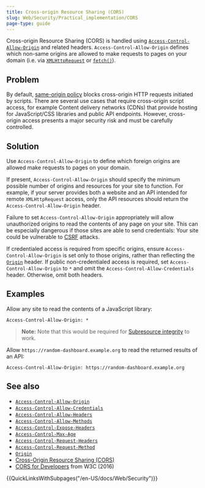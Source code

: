 ```yaml
---
title: Cross-origin Resource Sharing (CORS)
slug: Web/Security/Practical_implementation/CORS
page-type: guide
---
```


Cross-origin Resource Sharing (CORS) is handled using [`Access-Control-Allow-Origin`](/en-US/docs/Web/HTTP/Headers/Access-Control-Allow-Origin) and related headers. `Access-Control-Allow-Origin` defines which non-same origins are allowed to make requests to pages on your domain (i.e. via [`XMLHttpRequest`](/en-US/docs/Web/API/XMLHttpRequest) or [`fetch()`](/en-US/docs/Web/API/fetch)).

## Problem

By default, [same-origin policy](/en-US/docs/Web/Security/Same-origin_policy) blocks cross-origin HTTP requests initiated by scripts. There are several use cases that require cross-origin script access, for example Content delivery networks (CDNs) that provide hosting for JavaScript/CSS libraries and public API endpoints. However, cross-origin access presents a major security risk and must be carefully controlled.

## Solution

Use `Access-Control-Allow-Origin` to define which foreign origins are allowed make requests to pages on your domain.

If present, `Access-Control-Allow-Origin` should specify the minimum possible number of origins and resources for your site to function. For example, if your server provides both a website and an API intended for remote `XMLHttpRequest` access, only the API resources should return the `Access-Control-Allow-Origin` header.

Failure to set `Access-Control-Allow-Origin` appropriately will allow unauthorized origins to read the contents of any page on your site. This can be especially dangerous if those sites are able to send credentials: Your site could be vulnerable to [CSRF](/en-US/docs/Web/Security/Practical_implementation/CSRF_prevention) attacks.

If credentialed access is required from specific origins, ensure `Access-Control-Allow-Origin` is set only to those origins, rather than reflecting the [`Origin`](/en-US/docs/Web/HTTP/Headers/Origin) header. If public non-credentialed access is required, set `Access-Control-Allow-Origin` to `*` and omit the `Access-Control-Allow-Credentials` header. Otherwise, omit both headers.

## Examples

Allow any site to read the contents of a JavaScript library:

```http
Access-Control-Allow-Origin: *
```

> **Note:** Note that this would be required for [Subresource integrity](/en-US/docs/Web/Security/Practical_implementation/SRI) to work.

Allow `https://random-dashboard.example.org` to read the returned results of an API:

```http
Access-Control-Allow-Origin: https://random-dashboard.example.org
```

## See also

- [`Access-Control-Allow-Origin`](/en-US/docs/Web/HTTP/Headers/Access-Control-Allow-Origin)
- [`Access-Control-Allow-Credentials`](/en-US/docs/Web/HTTP/Headers/Access-Control-Allow-Credentials)
- [`Access-Control-Allow-Headers`](/en-US/docs/Web/HTTP/Headers/Access-Control-Allow-Headers)
- [`Access-Control-Allow-Methods`](/en-US/docs/Web/HTTP/Headers/Access-Control-Allow-Methods)
- [`Access-Control-Expose-Headers`](/en-US/docs/Web/HTTP/Headers/Access-Control-Expose-Headers)
- [`Access-Control-Max-Age`](/en-US/docs/Web/HTTP/Headers/Access-Control-Max-Age)
- [`Access-Control-Request-Headers`](/en-US/docs/Web/HTTP/Headers/Access-Control-Request-Headers)
- [`Access-Control-Request-Method`](/en-US/docs/Web/HTTP/Headers/Access-Control-Request-Method)
- [`Origin`](/en-US/docs/Web/HTTP/Headers/Origin)
- [Cross-Origin Resource Sharing (CORS)](/en-US/docs/Web/HTTP/CORS)
- [CORS for Developers](https://w3c.github.io/webappsec-cors-for-developers/) from W3C (2016)

{{QuickLinksWithSubpages("/en-US/docs/Web/Security")}}
